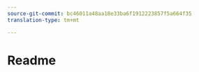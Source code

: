 ```yaml
---
source-git-commit: bc46011a48aa18e33ba6f1912223857f5a664f35
translation-type: tm+mt

---
```

# Readme
